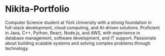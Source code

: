 # Nikita-Portfolio

Computer Science student at York University with a strong foundation in full-stack development, cloud computing, and AI-driven solutions. Proficient in Java, C++, Python, React, Node.js, and AWS, with experience in database management, software development, and IT support. Passionate about building scalable systems and solving complex problems through technology.
